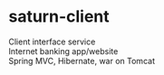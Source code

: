 # saturn-client

Client interface service
<br>
Internet banking app/website
<br>
Spring MVC, Hibernate, war on Tomcat

